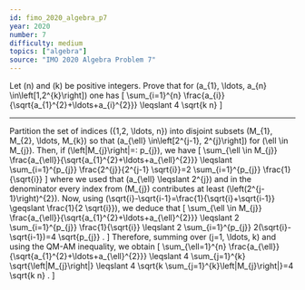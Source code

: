 ```yaml
---
id: fimo_2020_algebra_p7
year: 2020
number: 7
difficulty: medium
topics: ["algebra"]
source: "IMO 2020 Algebra Problem 7"
---
```


Let \(n\) and \(k\) be positive integers. Prove that for \(a_{1}, \ldots, a_{n} \in\left[1,2^{k}\right]\) one has
\[
\sum_{i=1}^{n} \frac{a_{i}}{\sqrt{a_{1}^{2}+\ldots+a_{i}^{2}}} \leqslant 4 \sqrt{k n}
\]

---
Partition the set of indices \(\{1,2, \ldots, n\}\) into disjoint subsets \(M_{1}, M_{2}, \ldots, M_{k}\) so that \(a_{\ell} \in\left[2^{j-1}, 2^{j}\right]\) for \(\ell \in M_{j}\). Then, if \(\left|M_{j}\right|=: p_{j}\), we have
\[
\sum_{\ell \in M_{j}} \frac{a_{\ell}}{\sqrt{a_{1}^{2}+\ldots+a_{\ell}^{2}}} \leqslant \sum_{i=1}^{p_{j}} \frac{2^{j}}{2^{j-1} \sqrt{i}}=2 \sum_{i=1}^{p_{j}} \frac{1}{\sqrt{i}}
\]
where we used that \(a_{\ell} \leqslant 2^{j}\) and in the denominator every index from \(M_{j}\) contributes at least \(\left(2^{j-1}\right)^{2}\). Now, using \(\sqrt{i}-\sqrt{i-1}=\frac{1}{\sqrt{i}+\sqrt{i-1}} \geqslant \frac{1}{2 \sqrt{i}}\), we deduce that
\[
\sum_{\ell \in M_{j}} \frac{a_{\ell}}{\sqrt{a_{1}^{2}+\ldots+a_{\ell}^{2}}} \leqslant 2 \sum_{i=1}^{p_{j}} \frac{1}{\sqrt{i}} \leqslant 2 \sum_{i=1}^{p_{j}} 2(\sqrt{i}-\sqrt{i-1})=4 \sqrt{p_{j}} .
\]
Therefore, summing over \(j=1, \ldots, k\) and using the QM-AM inequality, we obtain
\[
\sum_{\ell=1}^{n} \frac{a_{\ell}}{\sqrt{a_{1}^{2}+\ldots+a_{\ell}^{2}}} \leqslant 4 \sum_{j=1}^{k} \sqrt{\left|M_{j}\right|} \leqslant 4 \sqrt{k \sum_{j=1}^{k}\left|M_{j}\right|}=4 \sqrt{k n} .
\]
